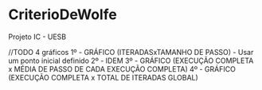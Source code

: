 # CriterioDeWolfe
Projeto IC - UESB



//TODO 4 gráficos
1º - GRÁFICO (ITERADASxTAMANHO DE PASSO) - Usar um ponto inicial definido 
2º - IDEM
3º - GRÁFICO (EXECUÇÃO COMPLETA x MÉDIA DE PASSO DE CADA EXECUÇÃO COMPLETA)
4º - GRÁFICO (EXECUÇÃO COMPLETA x TOTAL DE ITERADAS GLOBAL)
